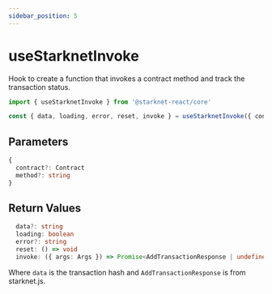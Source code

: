```yaml
---
sidebar_position: 5
---
```


# useStarknetInvoke

Hook to create a function that invokes a contract method and track the transaction status.

```typescript
import { useStarknetInvoke } from '@starknet-react/core'

const { data, loading, error, reset, invoke } = useStarknetInvoke({ contract, method })
```

## Parameters

```typescript
{
  contract?: Contract
  method?: string
}
```

## Return Values

```typescript
  data?: string
  loading: boolean
  error?: string
  reset: () => void
  invoke: ({ args: Args }) => Promise<AddTransactionResponse | undefined>
```

Where `data` is the transaction hash and `AddTransactionResponse` is from starknet.js.
